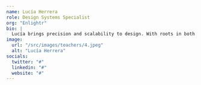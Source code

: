 ```yaml
---
name: Lucía Herrera
role: Design Systems Specialist
org: "Enlightr"
bio: |
  Lucía brings precision and scalability to design. With roots in both UX and engineering, she teaches how to create reusable components, manage design tokens, and implement full design systems in Astro. Her lessons are ideal for teams building consistency across large sites.
image:
  url: "/src/images/teachers/4.jpeg"
  alt: "Lucía Herrera"
socials:
  twitter: "#"
  linkedin: "#"
  website: "#"
---
```

